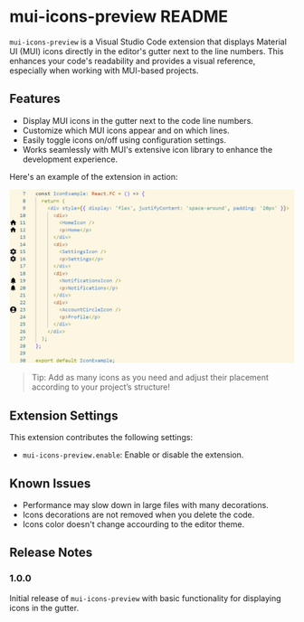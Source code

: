 # mui-icons-preview README

`mui-icons-preview` is a Visual Studio Code extension that displays Material UI (MUI) icons directly in the editor's gutter next to the line numbers. This enhances your code's readability and provides a visual reference, especially when working with MUI-based projects.

## Features

- Display MUI icons in the gutter next to the code line numbers.
- Customize which MUI icons appear and on which lines.
- Easily toggle icons on/off using configuration settings.
- Works seamlessly with MUI's extensive icon library to enhance the development experience.

Here's an example of the extension in action:

![mui-icons-preview](images/mui-icons-preview.png)

> Tip: Add as many icons as you need and adjust their placement according to your project’s structure!

<!-- ## Requirements

- **Visual Studio Code**: Version 1.60.0 or higher is required to run this extension.
- **Material UI Icons Library**: Ensure that `@mui/icons-material` is installed in your project.

To install the MUI Icons library, run:

```bash
npm install @mui/icons-material -->

## Extension Settings

This extension contributes the following settings:

- `mui-icons-preview.enable`: Enable or disable the extension.

## Known Issues

- Performance may slow down in large files with many decorations.
- Icons decorations are not removed when you delete the code.
- Icons color doesn't change accourding to the editor theme.

## Release Notes

### 1.0.0

Initial release of `mui-icons-preview` with basic functionality for displaying icons in the gutter.

